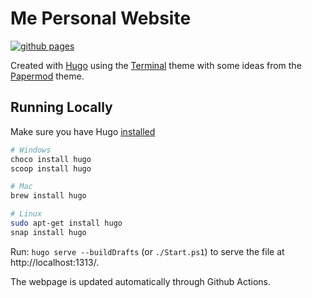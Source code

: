 # Me Personal Website

[![github pages](https://github.com/AntoniosBarotsis/antoniosbarotsis.github.io/actions/workflows/deploy.yml/badge.svg)](https://github.com/AntoniosBarotsis/antoniosbarotsis.github.io/actions/workflows/deploy.yml)

Created with [Hugo](https://gohugo.io/) using the [Terminal](https://github.com/panr/hugo-theme-terminal)
theme with some ideas from the [Papermod](https://github.com/adityatelange/hugo-PaperMod) theme.

## Running Locally

Make sure you have Hugo [installed](https://gohugo.io/getting-started/installing/)

```sh
# Windows
choco install hugo
scoop install hugo

# Mac
brew install hugo

# Linux 
sudo apt-get install hugo
snap install hugo
```

Run: `hugo serve --buildDrafts` (or `./Start.ps1`) to serve the file at http://localhost:1313/.

The webpage is updated automatically through Github Actions.